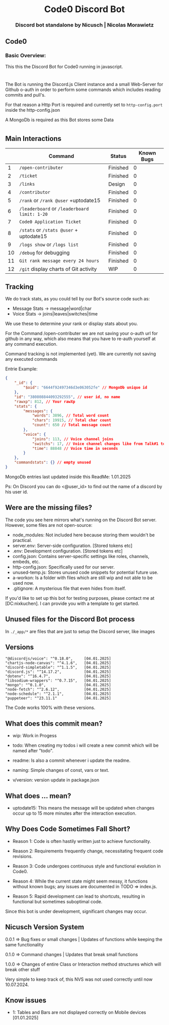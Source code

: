 <div align="center">
<h1>Code0 Discord Bot</h1>
<h3>Discord bot standalone by Nicusch | Nicolas Morawietz</h3>
</div>

## Code0

### Basic Overview:

This this the Discord Bot for Code0 running in javascript.
#
The Bot is running the Discord.js Client instance and a small Web-Server for Github o-auth in order to perform some commands which includes reading commits and pull's.

For that reason a Http Port is required and currently set to `http-config.port` inside the http-config.json

A MongoDb is required as this Bot stores some Data
#

## Main Interactions

|     | Command                                      | Status       | Known Bugs
| --- | ---------------------------------------------| ------------ | --------- |
| 1   | `/open-contributer`                          | Finished     |         0 |
| 2   | `/ticket`                                    | Finished     |         0 |
| 3   | `/links`                                     | Design       |         0 |
| 4   | `/contributor`                               | Finished     |         0 |
| 5   | `/rank` or `/rank @user` +uptodate15         | Finished     |         0 |
| 6   | `/leaderboard` or `/leaderboard limit: 1-20` | Finished     |         0 |
| 7   | `Code0 Application Ticket`                   | Finished     |         0 |
| 8   | `/stats` or `/stats @user` + uptodate15      | Finished     |         0 |
| 9   | `/logs show` or `/logs list`                 | Finished     |         0 |
| 10  | `/debug` for debugging                       | Finished     |         0 |
| 11  | `Git rank message every 24 hours`            | Finished     |         0 |
| 12  | `/git` display charts of Git activity        | WIP          |         0 |

## Tracking

We do track stats, as you could tell by our Bot's source code such as:

- Message Stats -> message|word|char
- Voice Stats -> joins|leaves|switches|time

We use these to determine your rank or display stats about you.

For the Command /open-contributer we are not saving your o-auth url for github in any way,
which also means that you have to re-auth yourself at any command execution.

Command tracking is not implemented (yet).
We are currently not saving any executed commands

Entrie Example:
```json
{
    "_id": {
        "$oid": "6644f92497346d3e063052fe" // MongoDb unique id
    },
    "id": "380808844093292555", // user id, no name
    "rawxp": 812, // Your rawXp
    "stats": {
        "messages": {
            "words": 3896, // Total word count
            "chars": 19915, // Total char count
            "count": 650 // Total message count
        },
        "voice": {
            "joins": 113, // Voice channel joins
            "switchs": 17, // Voice channel changes like from Talk#1 to Talk#2 (while remaining connection)
            "time": 88848 // Voice time in seconds
        }
    },
    "commandstats": {} // empty unused
}
```

MongoDb entries last updated inside this ReadMe: 1.01.2025

Ps: On Discord you can do <@user_id> to find out the name of a discord by his user id.

## Were are the missing files?

The code you see here mirrors what's running on the Discord Bot server. However, some files are not open-source:

- node_modules: Not included here because storing them wouldn't be practical.
- server.env: Server-side configuration. [Stored tokens etc]
- .env: Development configuration. [Stored tokens etc]
- config.json: Contains server-specific settings like roles, channels, embeds, etc.
- http-config.json: Specifically used for our server.
- unused-temp.js: Stores unused code snippets for potential future use.
- a-workon: Is a folder with files which are still wip and not able to be used now.
- .gitignore: A mysterious file that even hides from itself.

If you'd like to set up this bot for testing purposes, please contact me at [DC:nixkuchen]. I can provide you with a template to get started.

## Unused files for the Discord Bot process

In `./_app/*` are files that are just to setup the Discord server, like images

## Versions

    "@discordjs/voice": "^0.18.0",     [04.01.2025]
    "chartjs-node-canvas": "^4.1.6",   [04.01.2025]
    "discord-simpletable": "^1.1.5",   [04.01.2025]
    "discord.js": "^14.17.2",          [04.01.2025]
    "dotenv": "^16.4.7",               [04.01.2025]
    "libsodium-wrappers": "^0.7.15",   [04.01.2025]
    "mongo": "^0.1.0",                 [04.01.2025]
    "node-fetch": "^2.6.12",           [04.01.2025]
    "node-schedule": "^2.1.1",         [04.01.2025]
    "puppeteer": "^23.11.1"            [04.01.2025]

The Code works 100% with these versions.

## What does this commit mean?

- wip: Work in Progess

- todo: When creating my todos i will create a new commit which will be named after "todo".

- readme: Is also a commit whenever i update the readme.

- naming: Simple changes of const, vars or text.

- v/version: version update in package.json

## What does ... mean?

- uptodate15: This means the message will be updated when changes occur up to 15 more minutes after the interaction execution.

## Why Does Code Sometimes Fall Short?

- Reason 1: Code is often hastily written just to achieve functionality.

- Reason 2: Requirements frequently change, necessitating frequent code revisions.

- Reason 3: Code undergoes continuous style and functional evolution in Code0.

- Reason 4: While the current state might seem messy, it functions without known bugs; any issues are documented in TODO => index.js.

- Reason 5: Rapid development can lead to shortcuts, resulting in functional but sometimes suboptimal code.

Since this bot is under development, significant changes may occur.

## Nicusch Version System

0.0.1 => Bug fixes or small changes | Updates of functions while keeping the same functionality

0.1.0 => Command changes | Updates that break small functions

1.0.0 => Changes of entire Class or Interaction method structures which will break other stuff

Very simple to keep track of, this NVS was not used correctly until now 10.07.2024.

## Know issues

- 1: Tables and Bars are not displayed correctly on Mobile devices [01.01.2025]